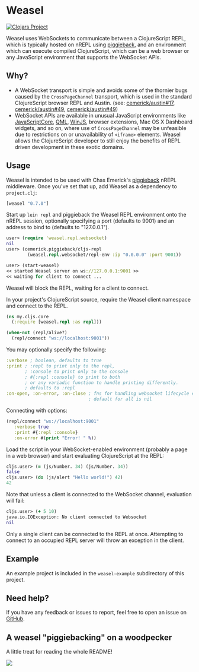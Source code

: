 # Weasel

[![Clojars Project](http://clojars.org/weasel/latest-version.svg)](http://clojars.org/weasel)

Weasel uses WebSockets to communicate between a ClojureScript REPL,
which is typically hosted on nREPL using [piggieback][], and an
environment which can execute compiled ClojureScript, which can be a
web browser or any JavaScript environment that supports the WebSocket
APIs.

## Why?

* A WebSocket transport is simple and avoids some of the thornier bugs
  caused by the `CrossPageChannel` transport, which is used in the
  standard ClojureScript browser REPL and Austin. (see:
  [cemerick/austin#17][austin-17], [cemerick/austin#49][austin-47],
  [cemerick/austin#49][austin-49])
* WebSocket APIs are available in unusual JavaScript environments like
  [JavaScriptCore][goby], [QML][qml], [WinJS][winjs], browser
  extensions, Mac OS X Dashboard widgets, and so on, where use of
  `CrossPageChannel` may be unfeasible due to restrictions on or
  unavailability of `<iframe>` elements.  Weasel allows the
  ClojureScript developer to still enjoy the benefits of REPL driven
  development in these exotic domains.

## Usage

Weasel is intended to be used with Chas Emerick's
[piggieback][piggieback] nREPL middleware.  Once you've set that up,
add Weasel as a dependency to `project.clj`:

```clojure
[weasel "0.7.0"]
```

Start up `lein repl` and piggieback the Weasel REPL environment onto
the nREPL session, optionally specifying a port (defaults to 9001) and
an address to bind to (defaults to "127.0.0.1").

```clojure
user> (require 'weasel.repl.websocket)
nil
user> (cemerick.piggieback/cljs-repl
        (weasel.repl.websocket/repl-env :ip "0.0.0.0" :port 9001))

user> (start-weasel)
<< started Weasel server on ws://127.0.0.1:9001 >>
<< waiting for client to connect ...
```

Weasel will block the REPL, waiting for a client to connect.

In your project's ClojureScript source, require the Weasel client
namespace and connect to the REPL.

```clojure
(ns my.cljs.core
  (:require [weasel.repl :as repl]))

(when-not (repl/alive?)
  (repl/connect "ws://localhost:9001"))
```

You may optionally specify the following:
```clojure
:verbose ; boolean, defaults to true
:print ; :repl to print only to the repl,
       ; :console to print only to the console
       ; #{:repl :console} to print to both
       ; or any variadic function to handle printing differently.
       ; defaults to :repl
:on-open, :on-error, :on-close ; fns for handling websocket lifecycle events.
                               ; default for all is nil
```

Connecting with options:
```clojure
(repl/connect "ws://localhost:9001"
   :verbose true
   :print #{:repl :console}
   :on-error #(print "Error! " %))
```

Load the script in your WebSocket-enabled environment (probably a page
in a web browser) and start evaluating ClojureScript at the REPL:

```clojure
cljs.user> (= (js/Number. 34) (js/Number. 34))
false
cljs.user> (do (js/alert "Hello world!") 42)
42
```

Note that unless a client is connected to the WebSocket channel,
evaluation will fail:

```clojure
cljs.user> (+ 5 10)
java.io.IOException: No client connected to Websocket
nil
```

Only a single client can be connected to the REPL at once.  Attempting
to connect to an occupied REPL server will throw an exception in the
client.

## Example

An example project is included in the `weasel-example` subdirectory of
this project.

## Need help?

If you have any feedback or issues to report, feel free to open an
issue on [GitHub](https://github.com/tomjakubowski/weasel).

## A weasel "piggiebacking" on a woodpecker

A little treat for reading the whole README!

![](http://i.imgur.com/XIaZZ2k.jpg)

[goby]: <https://github.com/mfikes/goby>
[qml]: <http://doc.qt.io/qt-5/qml-qt-websockets-websocket.html>
[winjs]: <https://msdn.microsoft.com/en-us/library/windows/apps/hh761442.aspx>
[piggieback]: <https://github.com/cemerick/piggieback>
[austin-17]: <https://github.com/cemerick/austin/issues/17>
[austin-47]: <https://github.com/cemerick/austin/issues/47>
[austin-49]: <https://github.com/cemerick/austin/issues/49>
